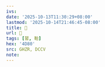 ```yaml
---
ivs:
date: '2025-10-13T11:30:29+08:00'
lastmod: '2025-10-14T21:46:45-08:00'
title: 󰦀
url: 󰦀
tags: [䶀, 鞈]
hex: '4D80'
src: GHZR, DCCV
note:
---
```

